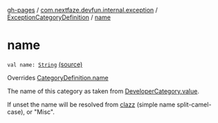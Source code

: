 [gh-pages](../../index.md) / [com.nextfaze.devfun.internal.exception](../index.md) / [ExceptionCategoryDefinition](index.md) / [name](./name.md)

# name

`val name: `[`String`](https://kotlinlang.org/api/latest/jvm/stdlib/kotlin/-string/index.html) [(source)](https://github.com/NextFaze/dev-fun/tree/master/devfun-internal/src/main/java/com/nextfaze/devfun/internal/exception/ExceptionTypes.kt#L19)

Overrides [CategoryDefinition.name](../../com.nextfaze.devfun.core/-category-definition/name.md)

The name of this category as taken from [DeveloperCategory.value](../../com.nextfaze.devfun.annotations/-developer-category/value.md).

If unset the name will be resolved from [clazz](../../com.nextfaze.devfun.core/-category-definition/clazz.md) (simple name split-camel-case), or "Misc".


